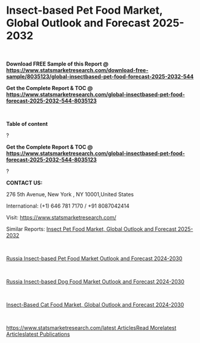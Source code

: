 <h1>Insect-based Pet Food Market, Global Outlook and Forecast 2025-2032</h1><br/><p><strong>Download FREE Sample of this Report @ <a href="https://www.statsmarketresearch.com/download-free-sample/8035123/global-insectbased-pet-food-forecast-2025-2032-544">https://www.statsmarketresearch.com/download-free-sample/8035123/global-insectbased-pet-food-forecast-2025-2032-544</a></strong></p>
 
 
 
 <div><b>Get the Complete Report & TOC @ <a href="https://www.statsmarketresearch.com/global-insectbased-pet-food-forecast-2025-2032-544-8035123">https://www.statsmarketresearch.com/global-insectbased-pet-food-forecast-2025-2032-544-8035123</a></b></div>
 
 
 
 <p><br />
 
 <b>Table of content</b></p>
 
 
 
 <p>? </p>
 
 
 
 <div><b>Get the Complete Report & TOC @ <a href="https://www.statsmarketresearch.com/global-insectbased-pet-food-forecast-2025-2032-544-8035123">https://www.statsmarketresearch.com/global-insectbased-pet-food-forecast-2025-2032-544-8035123</a></b></div>
 
 
 
 <p>? </p>
 
 
 
 <p><b>CONTACT US:</b><br />
 
 276 5th Avenue, New York , NY 10001,United States<br />
 
 International: (+1) 646 781 7170 / +91 8087042414<br />
 
 Visit: <a href="https://www.statsmarketresearch.com/">https://www.statsmarketresearch.com/</a><br />
 
 Similar Reports: <a href="https://www.statsmarketresearch.com/global-insectbased-pet-food-forecast-2025-2032-544-8035123">Insect Pet Food Market, Global Outlook and Forecast 2025-2032</a><br />
 
 <br />
 
 <a href="https://www.statsmarketresearch.com/global-insectbased-pet-food-forecast-2025-2032-544-8035123">Russia Insect-based Pet Food Market Outlook and Forecast 2024-2030</a><br />
 
 <br />
 
 <a href="https://www.statsmarketresearch.com/global-insectbased-pet-food-forecast-2025-2032-544-8035123">Russia Insect-based Dog Food Market Outlook and Forecast 2024-2030</a><br />
 
 <br />
 
 <a href="https://www.statsmarketresearch.com/global-insectbased-pet-food-forecast-2025-2032-544-8035123">Insect-Based Cat Food Market, Global Outlook and Forecast 2024-2030</a><br />
 
 <br />
 
 <a href="https://gyeongbokgung.com">https://www.statsmarketresearch.com/</a><a href="https://hallyeomaritime.com">latest Articles</a><a href="https://jingwansa.com">Read More</a><a href="https://nguoiviet.jp/">latest Articles</a><a href="https://www.intelmarketresearch.com/">latest Publications</a></p>